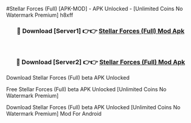 #Stellar Forces (Full) [APK-MOD] - APK Unlocked - [Unlimited Coins No Watermark Premium] h8xff



<div align="center">

<h3>🔴 Download [Server1] 👉👉 <a href="https://momento.my/?title=Stellar_Forces_(Full)">Stellar Forces (Full) Mod Apk</a></h3><br>

<h3>🔴 Download [Server2] 👉👉 <a href="https://momento.my/?title=Stellar_Forces_(Full)">Stellar Forces (Full) Mod Apk</a></h3>
</div>



Download Stellar Forces (Full) beta APK Unlocked

Free Stellar Forces (Full) beta APK Unlocked [Unlimited Coins No Watermark Premium]

Download Stellar Forces (Full) beta APK Unlocked [Unlimited Coins No Watermark Premium] Mod For Android
